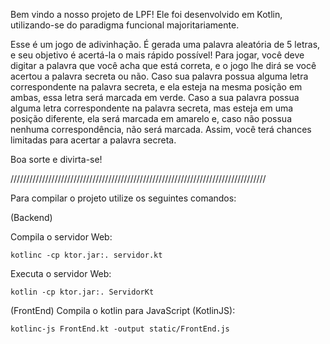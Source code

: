 Bem vindo a nosso projeto de LPF! Ele foi desenvolvido em Kotlin, utilizando-se do paradigma funcional majoritariamente.

Esse é um jogo de adivinhação. É gerada uma palavra aleatória de 5 letras, e seu objetivo é acertá-la o mais rápido possível!
Para jogar, você deve digitar a palavra que você acha que está correta, e o jogo lhe dirá se você acertou a palavra secreta ou não. 
Caso sua palavra possua alguma letra correspondente na palavra secreta, e ela esteja na mesma posição em ambas, essa letra 
será marcada em verde. Caso a sua palavra possua alguma letra correspondente na palavra secreta, mas esteja em uma posição diferente, ela
será marcada em amarelo e, caso não possua nenhuma correspondência, não será marcada. Assim, você terá chances limitadas para acertar a palavra secreta.

Boa sorte e divirta-se!


/////////////////////////////////////////////////////////////////////////////////




Para compilar o projeto utilize os seguintes comandos:

(Backend)

Compila o servidor Web:
```
kotlinc -cp ktor.jar:. servidor.kt
```

Executa o servidor Web:
```
kotlin -cp ktor.jar:. ServidorKt
```

(FrontEnd)
Compila o kotlin para JavaScript (KotlinJS):
```
kotlinc-js FrontEnd.kt -output static/FrontEnd.js
```
